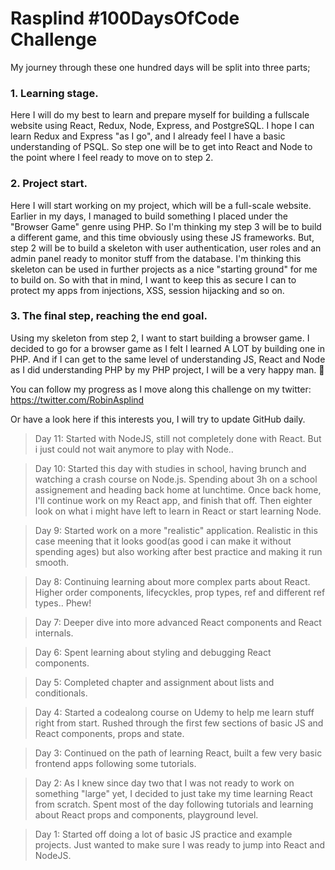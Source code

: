 # Rasplind #100DaysOfCode Challenge

My journey through these one hundred days will be split into three parts;
### 1. Learning stage. 
Here I will do my best to learn and prepare myself for building a fullscale website using React, Redux, Node, Express, and PostgreSQL.
I hope I can learn Redux and Express "as I go", and I already feel I have a basic understanding of PSQL.
So step one will be to get into React and Node to the point where I feel ready to move on to step 2.

### 2. Project start. 
Here I will start working on my project, which will be a full-scale website.
Earlier in my days, I managed to build something I placed under the "Browser Game" genre using PHP.
So I'm thinking my step 3 will be to build a different game, and this time obviously using these JS frameworks.
But, step 2 will be to build a skeleton with user authentication, user roles and an admin panel ready to monitor stuff from the database.
I'm thinking this skeleton can be used in further projects as a nice "starting ground" for me to build on.
So with that in mind, I want to keep this as secure I can to protect my apps from injections, XSS, session hijacking and so on.

### 3. The final step, reaching the end goal. 
Using my skeleton from step 2, I want to start building a browser game.
I decided to go for a browser game as I felt I learned A LOT by building one in PHP. 
And if I can get to the same level of understanding JS, React and Node as I did understanding PHP by my PHP project, I will be a very happy man. :tada:


You can follow my progress as I move along this challenge on my twitter:
https://twitter.com/RobinAsplind

Or have a look here if this interests you, I will try to update GitHub daily.
>Day 11:
>Started with NodeJS, still not completely done with React. But i just could not wait anymore to play with Node..

>Day 10:
>Started this day with studies in school, having brunch and watching a crash course on Node.js. Spending about 3h on a school assignement and heading back home at lunchtime.
>Once back home, I'll continue work on my React app, and finish that off. Then eighter look on what i might have left to learn in React or start learning Node.

>Day 9:
>Started work on a more "realistic" application. Realistic in this case meening that it looks good(as good i can make it without spending ages) but also working after best practice and making it run smooth.

>Day 8:
>Continuing learning about more complex parts about React. Higher order components, lifecyckles, prop types, ref and different ref types.. Phew!

>Day 7:
>Deeper dive into more advanced React components and React internals.

>Day 6:
>Spent learning about styling and debugging React components.

>Day 5:
>Completed chapter and assignment about lists and conditionals.

>Day 4:
>Started a codealong course on Udemy to help me learn stuff right from start.
>Rushed through the first few sections of basic JS and React components, props and state.

>Day 3:
>Continued on the path of learning React, built a few very basic frontend apps following some tutorials.

>Day 2:
>As I knew since day two that I was not ready to work on something "large" yet, I decided to just take my time learning React from scratch.
>Spent most of the day following tutorials and learning about React props and components, playground level.

>Day 1:
>Started off doing a lot of basic JS practice and example projects. Just wanted to make sure I was ready to jump into React and NodeJS.